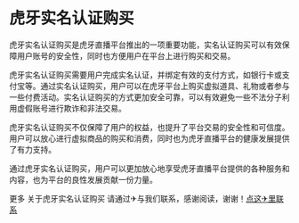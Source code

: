 # 虎牙实名认证购买

虎牙实名认证购买是虎牙直播平台推出的一项重要功能，实名认证购买可以有效保障用户账号的安全性，同时也方便用户在平台上进行购买和交易。

虎牙实名认证购买需要用户完成实名认证，并绑定有效的支付方式，如银行卡或支付宝等。通过实名认证购买，用户可以在虎牙平台上购买虚拟道具、礼物或者参与一些付费活动。实名认证购买的方式更加安全可靠，可以有效避免一些不法分子利用虚假账号进行欺诈和非法交易。

虎牙实名认证购买不仅保障了用户的权益，也提升了平台交易的安全性和可信度。用户可以放心进行虚拟商品的购买和消费，同时也为虎牙直播平台的健康发展提供了有力支持。

通过虎牙实名认证购买，用户可以更加放心地享受虎牙直播平台提供的各种服务和内容，也为平台的良性发展贡献一份力量。

更多 关于虎牙实名认证购买 请通过✈与我们联系，感谢阅读，谢谢！[点这✈里联系](https://acc.k02.cc)